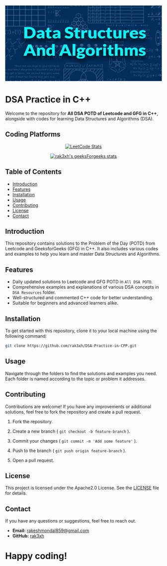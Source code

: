<div align="center">

![Image](./images/web.jpg)

</div>

# DSA Practice in C++

Welcome to the repository for **All DSA POTD of Leetcode and GFG in C++**, alongside with codes for learning Data Structures and Algorithms (DSA).

## Coding Platforms

<div align="center">

[![LeetCode Stats](https://leetcard.jacoblin.cool/rak3xh?border=0&radius=20)](https://leetcode.com/u/rak3xh/)


[![rak3xh's geeksForgeeks stats](https://geeks-for-geeks-stats-api.vercel.app/?userName=<rak3xh>)](<https://www.geeksforgeeks.org/user/rak3xh/>)

</div>

## Table of Contents

- [Introduction](#introduction)
- [Features](#features)
- [Installation](#installation)
- [Usage](#usage)
- [Contributing](#contributing)
- [License](#license)
- [Contact](#contact)

## Introduction

This repository contains solutions to the Problem of the Day (POTD) from Leetcode and GeeksforGeeks (GFG) in C++. It also includes various codes and examples to help you learn and master Data Structures and Algorithms.

## Features

- Daily updated solutions to Leetcode and GFG POTD in `All DSA POTD`.
- Comprehensive examples and explanations of various DSA concepts in `DSA Resources` folder.
- Well-structured and commented C++ code for better understanding.
- Suitable for beginners and advanced learners alike.

## Installation

To get started with this repository, clone it to your local machine using the following command:

```bash
git clone https://github.com/rak3xh/DSA-Practice-in-CPP.git
```

## Usage

Navigate through the folders to find the solutions and examples you need. Each folder is named according to the topic or problem it addresses.

## Contributing

Contributions are welcome! If you have any improvements or additional solutions, feel free to fork the repository and create a pull request.

1. Fork the repository.
2. Create a new branch ( `git checkout -b feature-branch` ).

3. Commit your changes ( `git commit -m 'Add some feature'` ).
4. Push to the branch ( `git push origin feature-branch` ).
5. Open a pull request.

## License

This project is licensed under the Apache2.0 License. See the [LICENSE](LICENSE) file for details.

## Contact

If you have any questions or suggestions, feel free to reach out.

- **Email:** rakeshmondal859@gmail.com
- **GitHub:** [rak3xh](https://github.com/rak3xh)

# Happy coding!
